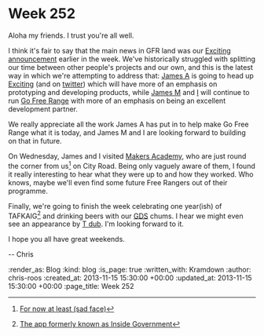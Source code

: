 Week 252
========

Aloha my friends. I trust you're all well.

I think it's fair to say that the main news in GFR land was our [Exciting announcement](/some-exciting-news) earlier in the week. We've historically struggled with splitting our time between other people's projects and our own, and this is the latest way in which we're attempting to address that: [James A](http://lazyatom.com/) is going to head up [Exciting](http://exciting.io/) (and on [twitter](https://twitter.com/exciting_io)) which will have more of an emphasis on prototyping and developing products, while [James M](/james-mead) and [I](/chris-roos) will continue to run [Go Free Range](/) with more of an emphasis on being an excellent development partner.

We really appreciate all the work James A has put in to help make Go Free Range what it is today, and James M and I are looking forward to building on that in future.

On Wednesday, James and I visited [Makers Academy](http://www.makersacademy.com/), who are just round the corner from us[^office] on City Road. Being only vaguely aware of them, I found it really interesting to hear what they were up to and how they worked. Who knows, maybe we'll even find some future Free Rangers out of their programme.

Finally, we're going to finish the week celebrating one year(ish) of TAFKAIG[^tafkaig] and drinking beers with our [GDS](http://digital.cabinetoffice.gov.uk/) chums. I hear we might even see an appearance by [T dub](https://tomafro.net/). I'm looking forward to it.

I hope you all have great weekends.

-- Chris

[^office]: [For now at least (sad face)](http://www.stirlingackroyd.com/commercial-properties/offices-commercial-space-for-rent-in-london/worship/ec2a/SAC87LET)

[^tafkaig]: [The app formerly known as Inside Government](https://github.com/alphagov/whitehall)

:render_as: Blog
:kind: blog
:is_page: true
:written_with: Kramdown
:author: chris-roos
:created_at: 2013-11-15 15:30:00 +00:00
:updated_at: 2013-11-15 15:30:00 +00:00
:page_title: Week 252

